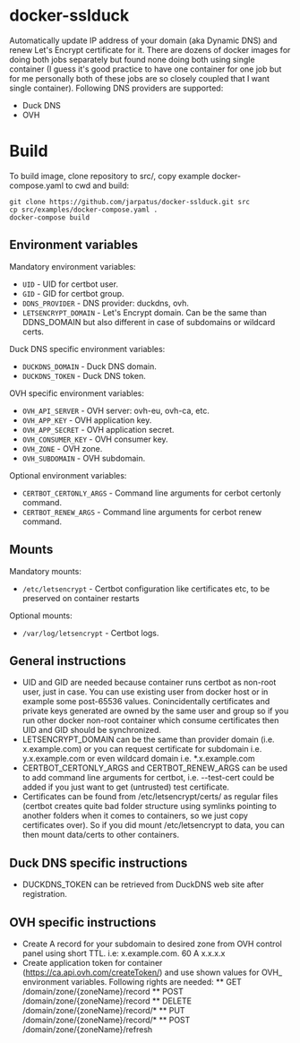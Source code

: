 # docker-sslduck
Automatically update IP address of your domain (aka Dynamic DNS) and renew Let's Encrypt certificate for it. There are dozens of docker images for doing both jobs separately but found none doing both using single container (I guess it's good practice to have one container for one job but for me personally both of these jobs are so closely coupled that I want single container). Following DNS providers are supported:
* Duck DNS
* OVH

# Build
To build image, clone repository to src/, copy example docker-compose.yaml to cwd and build:

```
git clone https://github.com/jarpatus/docker-sslduck.git src
cp src/examples/docker-compose.yaml .
docker-compose build
```

## Environment variables
Mandatory environment variables:
* ```UID``` - UID for certbot user.
* ```GID``` - GID for certbot group.
* ```DDNS_PROVIDER``` - DNS provider: duckdns, ovh.
* ```LETSENCRYPT_DOMAIN``` - Let's Encrypt domain. Can be the same than DDNS_DOMAIN but also different in case of subdomains or wildcard certs.

Duck DNS specific environment variables:
* ```DUCKDNS_DOMAIN``` - Duck DNS domain.
* ```DUCKDNS_TOKEN``` - Duck DNS token.

OVH specific environment variables:
* ```OVH_API_SERVER``` - OVH server: ovh-eu, ovh-ca, etc.
* ```OVH_APP_KEY``` - OVH application key.
* ```OVH_APP_SECRET``` - OVH application secret.
* ```OVH_CONSUMER_KEY``` - OVH consumer key.
* ```OVH_ZONE``` - OVH zone.
* ```OVH_SUBDOMAIN``` - OVH subdomain.

Optional environment variables:
* ```CERTBOT_CERTONLY_ARGS``` - Command line arguments for cerbot certonly command.
* ```CERTBOT_RENEW_ARGS``` - Command line arguments for cerbot renew command.

## Mounts
Mandatory mounts:
* ```/etc/letsencrypt``` - Certbot configuration like certificates etc, to be preserved on container restarts 

Optional mounts:
* ```/var/log/letsencrypt``` - Certbot logs.

## General instructions
* UID and GID are needed because container runs certbot as non-root user, just in case. You can use existing user from docker host or in example some post-65536 values. Conincidentally certificates and private keys generated are owned by the same user and group so if you run other docker non-root container which consume certificates then UID and GID should be synchronized.
* LETSENCRYPT_DOMAIN can be the same than provider domain (i.e. x.example.com) or you can request certificate for subdomain i.e. y.x.example.com or even wildcard domain i.e. *.x.example.com 
* CERTBOT_CERTONLY_ARGS and CERTBOT_RENEW_ARGS can be used to add command line arguments for certbot, i.e. --test-cert could be added if you just want to get (untrusted) test certificate.
* Certificates can be found from /etc/letsencrypt/certs/ as regular files (certbot creates quite bad folder structure using symlinks pointing to another folders when it comes to containers, so we just copy certificates over). So if you did mount /etc/letsencrypt to data, you can then mount data/certs to other containers.

## Duck DNS specific instructions
* DUCKDNS_TOKEN can be retrieved from DuckDNS web site after registration.

## OVH specific instructions
* Create A record for your subdomain to desired zone from OVH control panel using short TTL. i.e: x.example.com. 60 A x.x.x.x
* Create application token for container (https://ca.api.ovh.com/createToken/) and use shown values for OVH_ environment variables. Following rights are needed:
** GET /domain/zone/{zoneName}/record
** POST /domain/zone/{zoneName}/record
** DELETE /domain/zone/{zoneName}/record/*
** PUT /domain/zone/{zoneName}/record/*
** POST /domain/zone/{zoneName}/refresh
